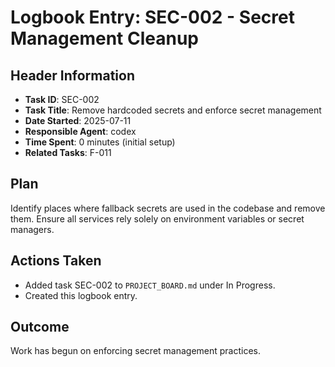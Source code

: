 # Logbook Entry: SEC-002 - Secret Management Cleanup

## Header Information

- **Task ID**: SEC-002
- **Task Title**: Remove hardcoded secrets and enforce secret management
- **Date Started**: 2025-07-11
- **Responsible Agent**: codex
- **Time Spent**: 0 minutes (initial setup)
- **Related Tasks**: F-011

## Plan

Identify places where fallback secrets are used in the codebase and remove them. Ensure all services rely solely on environment variables or secret managers.

## Actions Taken

- Added task SEC-002 to `PROJECT_BOARD.md` under In Progress.
- Created this logbook entry.

## Outcome

Work has begun on enforcing secret management practices.
